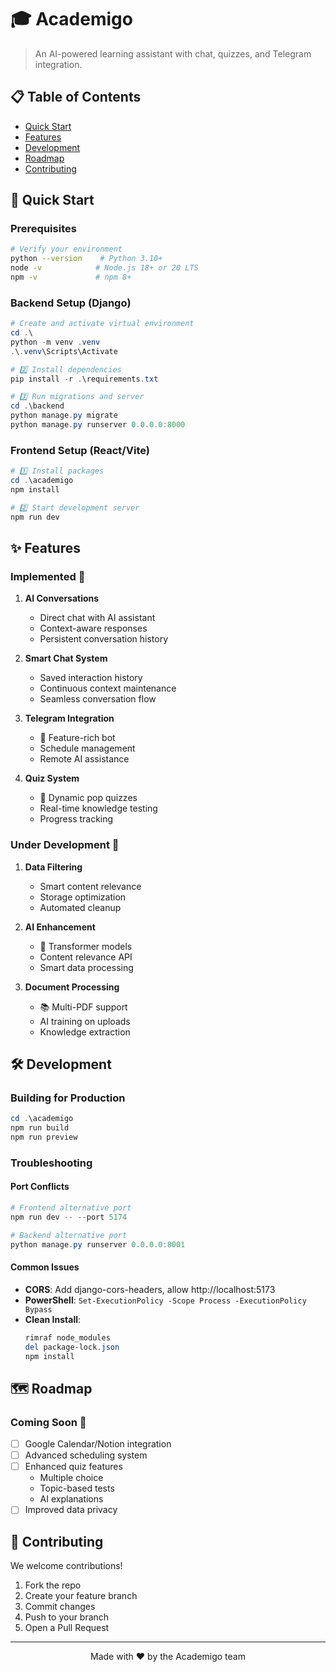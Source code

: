 # 🎓 Academigo

> An AI-powered learning assistant with chat, quizzes, and Telegram integration.
## 📋 Table of Contents
- [Quick Start](#-quick-start)
- [Features](#-features)
- [Development](#-development)
- [Roadmap](#-roadmap)
- [Contributing](#-contributing)

## 🚀 Quick Start

### Prerequisites
```bash
# Verify your environment
python --version    # Python 3.10+
node -v            # Node.js 18+ or 20 LTS
npm -v             # npm 8+
```

### Backend Setup (Django)
```powershell
# Create and activate virtual environment
cd .\
python -m venv .venv
.\.venv\Scripts\Activate

# 2️⃣ Install dependencies
pip install -r .\requirements.txt

# 3️⃣ Run migrations and server
cd .\backend
python manage.py migrate
python manage.py runserver 0.0.0.0:8000
```

### Frontend Setup (React/Vite)
```powershell
# 1️⃣ Install packages
cd .\academigo
npm install

# 2️⃣ Start development server
npm run dev
```

## ✨ Features

### Implemented 🎯
1. **AI Conversations**
   - Direct chat with AI assistant
   - Context-aware responses
   - Persistent conversation history

2. **Smart Chat System**
   - Saved interaction history
   - Continuous context maintenance
   - Seamless conversation flow

3. **Telegram Integration**
   - 🤖 Feature-rich bot
   - Schedule management
   - Remote AI assistance

4. **Quiz System**
   - 📝 Dynamic pop quizzes
   - Real-time knowledge testing
   - Progress tracking

### Under Development 🔧
1. **Data Filtering**
   - Smart content relevance
   - Storage optimization
   - Automated cleanup

2. **AI Enhancement**
   - 🧠 Transformer models
   - Content relevance API
   - Smart data processing

3. **Document Processing**
   - 📚 Multi-PDF support
   - AI training on uploads
   - Knowledge extraction

## 🛠 Development

### Building for Production
```powershell
cd .\academigo
npm run build
npm run preview
```

### Troubleshooting

#### Port Conflicts
```powershell
# Frontend alternative port
npm run dev -- --port 5174

# Backend alternative port
python manage.py runserver 0.0.0.0:8001
```

#### Common Issues
- **CORS**: Add django-cors-headers, allow http://localhost:5173
- **PowerShell**: `Set-ExecutionPolicy -Scope Process -ExecutionPolicy Bypass`
- **Clean Install**: 
  ```powershell
  rimraf node_modules
  del package-lock.json
  npm install
  ```

## 🗺 Roadmap

### Coming Soon 📅
- [ ] Google Calendar/Notion integration
- [ ] Advanced scheduling system
- [ ] Enhanced quiz features
  - Multiple choice
  - Topic-based tests
  - AI explanations
- [ ] Improved data privacy

## 🤝 Contributing
We welcome contributions! 

1. Fork the repo
2. Create your feature branch
3. Commit changes
4. Push to your branch
5. Open a Pull Request

---

<div align="center">
Made with ❤️ by the Academigo team
</div>